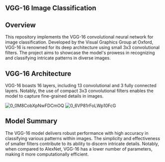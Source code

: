 ## VGG-16 Image Classification

## Overview
This repository implements the VGG-16 convolutional neural network for image classification. Developed by the Visual Graphics Group at Oxford, VGG-16 is renowned for its deep architecture using small 3x3 convolutional filters. The project aims to showcase the model's prowess in recognizing and classifying intricate patterns in diverse images.

## VGG-16 Architecture
VGG-16 boasts 16 layers, including 13 convolutional and 3 fully connected layers. Notably, the use of compact 3x3 convolutional filters enables the model to capture fine-grained details in images.

![0_0M8CobXpNwFDCmOQ](https://github.com/Abdelrahman-Amen/VGG16-From-Scratch-and-Built_in/assets/103226865/7d3574bb-9530-463b-8b13-884832796488)
![0_6VP81rFoLWp10FcG](https://github.com/Abdelrahman-Amen/VGG16-From-Scratch-and-Built_in/assets/103226865/ebdf0205-1501-41ee-94e6-791a03100c50)

## Model Summary

The VGG-16 model delivers robust performance with high accuracy in classifying various patterns within images. The simplicity and effectiveness of smaller filters contribute to its ability to discern intricate details. Notably, when compared to AlexNet, VGG-16 has a lower number of parameters, making it more computationally efficient.
